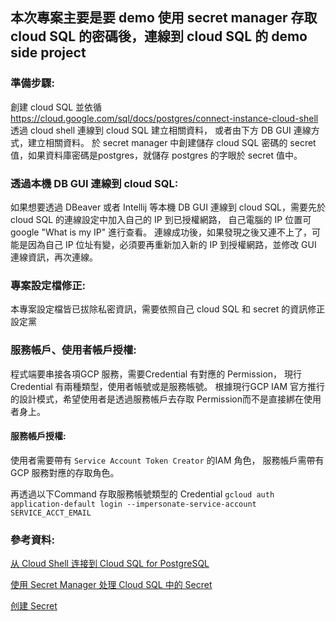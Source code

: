 ## 本次專案主要是要 demo 使用 secret manager 存取 cloud SQL 的密碼後，連線到 cloud SQL 的 demo side project
### 準備步驟:
創建 cloud SQL 並依循 https://cloud.google.com/sql/docs/postgres/connect-instance-cloud-shell 透過 cloud shell 連線到 cloud SQL 建立相關資料，
或者由下方 DB GUI 連線方式，建立相關資料。
於 secret manager 中創建儲存 cloud SQL 密碼的 secret 值，如果資料庫密碼是postgres，就儲存 postgres 的字眼於 secret 值中。

### 透過本機 DB GUI 連線到 cloud SQL:
如果想要透過 DBeaver 或者 Intellij 等本機 DB GUI 連線到 cloud SQL，需要先於 cloud SQL 的連線設定中加入自己的 IP 到已授權網路，
自己電腦的 IP 位置可 google "What is my IP" 進行查看。
連線成功後，如果發現之後又連不上了，可能是因為自己 IP 位址有變，必須要再重新加入新的 IP 到授權網路，並修改 GUI 連線資訊，再次連線。

### 專案設定檔修正:
本專案設定檔皆已拔除私密資訊，需要依照自己 cloud SQL 和 secret 的資訊修正設定黨

### 服務帳戶、使用者帳戶授權:
程式端要串接各項GCP 服務，需要Credential 有對應的 Permission，
現行 Credential 有兩種類型，使用者帳號或是服務帳號。
根據現行GCP IAM 官方推行的設計模式，希望使用者是透過服務帳戶去存取
Permission而不是直接綁在使用者身上。

#### 服務帳戶授權:
使用者需要帶有 `Service Account Token Creator` 的IAM 角色，
服務帳戶需帶有GCP 服務對應的存取角色。

再透過以下Command 存取服務帳號類型的 Credential
`gcloud auth application-default login --impersonate-service-account SERVICE_ACCT_EMAIL` 


### 參考資料:
[从 Cloud Shell 连接到 Cloud SQL for PostgreSQL](https://cloud.google.com/sql/docs/postgres/connect-instance-cloud-shell?hl=zh-cn)

[使用 Secret Manager 处理 Cloud SQL 中的 Secret](https://cloud.google.com/sql/docs/postgres/use-secret-manager?hl=zh-cn)

[创建 Secret](https://cloud.google.com/secret-manager/docs/creating-and-accessing-secrets?hl=zh-cn)